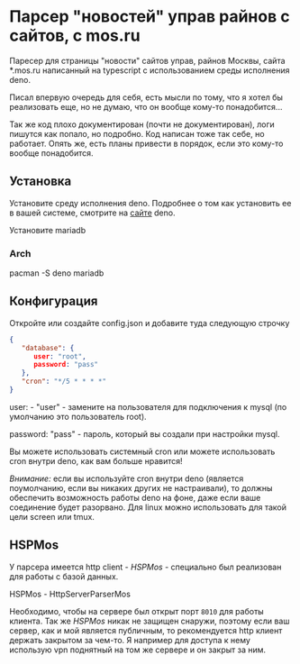 # Парсер "новостей" управ райнов с сайтов, с mos.ru
Паресер для страницы "новости" сайтов управ, райнов Москвы, сайта *.mos.ru написанный на typescript с использованием среды исполнения deno.

Писал впервую очередь для себя, есть мысли по тому, что я хотел бы реализовать еще, но не думаю, что он вообще кому-то понадобится...

Так же код плохо документирован (почти не документирован), логи пишутся как попало, но подробно. Код написан тоже так себе, но работает. Опять же, есть планы привести в порядок, если это кому-то вообще понадобится.

## Установка
Установите среду исполнения deno. Подробнее о том как установить ее в вашей системе, смотрите на [сайте](https://deno.land/#installation) deno.

Установите mariadb

### Arch
pacman -S deno mariadb

## Конфигурация
Откройте или создайте config.json и добавите туда следующую строчку
```json
{
   "database": {
      user: "root",
      password: "pass"
   },
   "cron": "*/5 * * * *"
}
```
user: - "user" - замените на пользователя для подключения к mysql (по умолчанию это пользователь root).

password: "pass" - пароль, который вы создали при настройки mysql.

Вы можете использовать системный cron или можете использовать cron внутри deno, как вам больше нравится!

*Внимание:* если вы используйте cron внутри deno (является поумолчанию, если вы никаких других не настраивали), то должны обеспечить возможность работы deno на фоне, даже если ваше соединение будет разорвано. Для linux можно использовать для такой цели screen или tmux.

## HSPMos
У парсера имеется http client - *HSPMos* - специально был реализован для работы с базой данных.

HSPMos - HttpServerParserMos

Необходимо, чтобы на сервере был открыт порт `8010` для работы клиента. Так же *HSPMos* никак не защищен снаружи, поэтому если ваш сервер, как и мой является публичным, то рекомендуется http клиент держать закрытом за чем-то. Я например для доступа к нему использую vpn поднятный на том же сервере и он закрыт за ним.

## 



